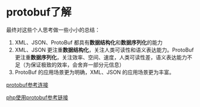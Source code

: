 # protobuf了解

最终对这些个人思考做一些小小的总结：

1. XML、JSON、ProtoBuf 都具有**数据结构化**和**数据序列化**的能力
2. XML、JSON 更注重**数据结构化**，关注人类可读性和语义表达能力。ProtoBuf 更注重**数据序列化**，关注效率、空间、速度，人类可读性差，语义表达能力不足（为保证极致的效率，会舍弃一部分元信息）
3. ProtoBuf 的应用场景更为明确，XML、JSON 的应用场景更为丰富。



[protobuf参考连接](http://t.zoukankan.com/zhenghongxin-p-10891426.html)

[php使用protobuf参考链接](https://zhuanlan.zhihu.com/p/519982713)

